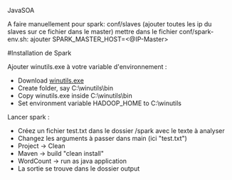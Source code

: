 JavaSOA

A faire manuellement pour spark:
conf/slaves (ajouter toutes les ip du slaves sur ce fichier dans le master)
mettre dans le fichier conf/spark-env.sh: ajouter SPARK_MASTER_HOST=<@IP-Master>

#Installation de Spark

Ajouter winutils.exe à votre variable d'environnement :

- Download [winutils.exe](http://public-repo-1.hortonworks.com/hdp-win-alpha/winutils.exe)
- Create folder, say C:\winutils\bin
- Copy winutils.exe inside C:\winutils\bin
- Set environment variable HADOOP_HOME to C:\winutils

Lancer spark :

- Créez un fichier test.txt  dans le dossier /spark avec le texte à analyser
- Changez les arguments à passer dans main (ici "test.txt")
- Project -> Clean
- Maven -> build "clean install"
- WordCount -> run as java application
- La sortie se trouve dans le dossier output
